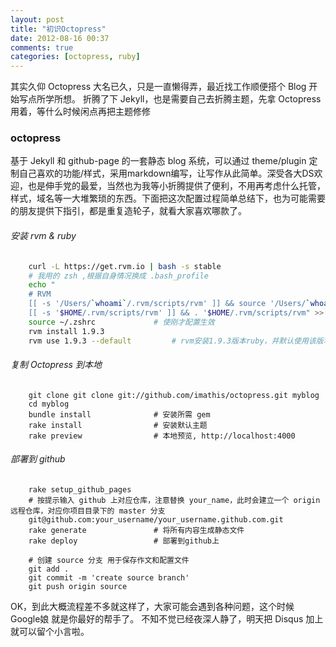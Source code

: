 ```yaml
---
layout: post
title: "初识Octopress"
date: 2012-08-16 00:37
comments: true
categories: [octopress, ruby]
---
```

其实久仰 Octopress 大名已久，只是一直懒得弄，最近找工作顺便搭个 Blog 开始写点所学所想。
折腾了下 Jekyll，也是需要自己去折腾主题，先拿 Octopress 用着，等什么时候闲点再把主题修修

### octopress
<!-- more -->

基于 Jekyll 和 github-page 的一套静态 blog 系统，可以通过 theme/plugin 定制自己喜欢的功能/样式，采用markdown编写，让写作从此简单。深受各大DS欢迎，也是伸手党的最爱，当然也为我等小折腾提供了便利，不用再考虑什么托管，样式，域名等一大堆繁琐的东西。下面把这次配置过程简单总结下，也为可能需要的朋友提供下指引，都是重复造轮子，就看大家喜欢哪款了。

###### 安装 rvm & ruby

```bash
    curl -L https://get.rvm.io | bash -s stable
	# 我用的 zsh ,根据自身情况换成 .bash_profile
    echo "
    # RVM
    [[ -s '/Users/`whoami`/.rvm/scripts/rvm' ]] && source '/Users/`whoami`/.rvm/scripts/rvm'
    [[ -s '$HOME/.rvm/scripts/rvm' ]] && . '$HOME/.rvm/scripts/rvm" >> ~/.zshrc
    source ~/.zshrc				# 使刚才配置生效
    rvm install 1.9.3
    rvm use 1.9.3 --default			# rvm安装1.9.3版本ruby，并默认使用该版本
```

###### 复制 Octopress 到本地

```
    git clone git clone git://github.com/imathis/octopress.git myblog
    cd myblog
    bundle install				# 安装所需 gem
    rake install				# 安装默认主题
    rake preview				# 本地预览, http://localhost:4000
```

###### 部署到 github

```
    rake setup_github_pages
	# 按提示输入 github 上对应仓库，注意替换 your_name，此时会建立一个 origin 远程仓库，对应你项目目录下的 master 分支
    git@github.com:your_username/your_username.github.com.git
    rake generate				# 将所有内容生成静态文件
    rake deploy 				# 部署到github上

    # 创建 source 分支 用于保存作文和配置文件
    git add .
    git commit -m 'create source branch'
    git push origin source
```

OK，到此大概流程差不多就这样了，大家可能会遇到各种问题，这个时候 Google娘 就是你最好的帮手了。
不知不觉已经夜深人静了，明天把 Disqus 加上就可以留个小言啦。

